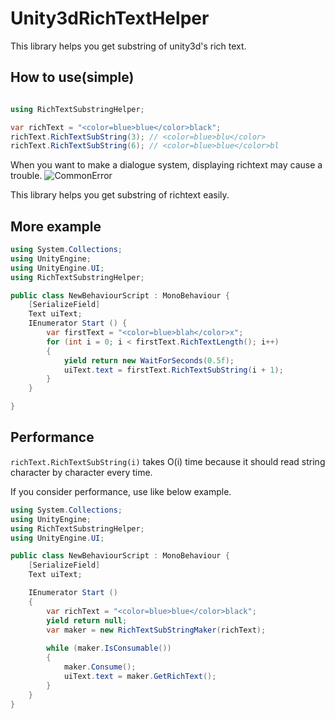 # Unity3dRichTextHelper
This library helps you get substring of unity3d's rich  text.

## How to use(simple)
```csharp

using RichTextSubstringHelper;

var richText = "<color=blue>blue</color>black";
richText.RichTextSubString(3); // <color=blue>blu</color>
richText.RichTextSubString(6); // <color=blue>blue</color>bl
```

When you want to make a dialogue system, displaying richtext may cause a trouble.
![CommonError](http://g.recordit.co/2sqiTVG655.gif)

This library helps you get substring of richtext easily.

## More example
```csharp
using System.Collections;
using UnityEngine;
using UnityEngine.UI;
using RichTextSubstringHelper;

public class NewBehaviourScript : MonoBehaviour {
    [SerializeField]
    Text uiText;
    IEnumerator Start () {
        var firstText = "<color=blue>blah</color>x";
        for (int i = 0; i < firstText.RichTextLength(); i++)
        {
            yield return new WaitForSeconds(0.5f);
            uiText.text = firstText.RichTextSubString(i + 1);
        }
    }

}
```

## Performance

`richText.RichTextSubString(i)` takes O(i) time because it should read string character by character every time.

If you consider performance, use like below example.

```csharp
using System.Collections;
using UnityEngine;
using RichTextSubstringHelper;
using UnityEngine.UI;

public class NewBehaviourScript : MonoBehaviour {
    [SerializeField]
    Text uiText;

    IEnumerator Start ()
    {
        var richText = "<color=blue>blue</color>black";
        yield return null;
        var maker = new RichTextSubStringMaker(richText);
        
        while (maker.IsConsumable())
        {
            maker.Consume();
            uiText.text = maker.GetRichText();
        }
    }
}

```


